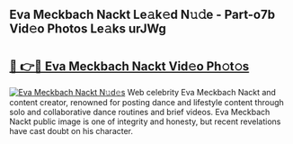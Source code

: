 ## Eva Meckbach Nackt Le𝚊k𝚎d N𝚞𝚍e - Part-o7b Vid𝚎o Photos Le𝚊ks urJWg

# <h2><a href="http://fb1gsy.evod.top/?m=Eva+Meckbach+Nackt">🔗 👉🔴 Eva Meckbach Nackt Vid𝚎o Ph𝚘t𝚘s</a></h2>

[![Eva Meckbach Nackt N𝚞d𝚎s](https://i.imgur.com/8V9OHl7.gif)](http://fb1gsy.evod.top/?m=Eva+Meckbach+Nackt)
Web celebrity Eva Meckbach Nackt and content creator, renowned for posting dance and lifestyle content through solo and collaborative dance routines and brief videos. Eva Meckbach Nackt public image is one of integrity and honesty, but recent revelations have cast doubt on his character. 
